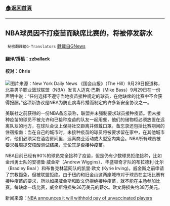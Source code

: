 ###  [:house:返回首頁](https://github.com/ourhimalayas/txt)
---


## NBA球员因不打疫苗而缺席比赛的，将被停发薪水
` 秘密翻譯組G-Translators` [轉載自GNews](https://gnews.org/zh-hans/1564401/)

#### 翻译/撰稿：zzballack

#### 校对：Chris
![](https://assets.gnews.org/wp-content/uploads/2021/09/Picture1-16.jpg)图片来源：New York Daily News
《国会山报》（The Hill）9月29日报道称，北美男子职业篮球联盟（NBA）发言人迈克·巴斯（Mike Bass）9月29日在一份声明中说：“任何选择不遵守当地疫苗接种规定的球员，在他缺席的比赛中不会获得报酬。”这项新协议是NBA为防止病毒传播而制定的许多新安全协议之一。

美联社之前获得的一份NBA备忘录称，联盟并未强制要求球员接种疫苗。但未接种疫苗的球员不被允许和已接种疫苗的队友一起用餐，他们的储物柜必须放置在远离队友的地方，在球队会议上保持社交距离并佩戴口罩。备忘录还包括比赛期间的住宿指南：当在自己的城市时，未接种疫苗的球员将被要求留在家中，在其他城市时，他们必须呆在酒店房间里，远离商业活动或大型室内集会。NBA所有球员被要求每周提交核酸测试结果，无论其是否接种疫苗。

NBA目前已经有90%的球员完全接种了疫苗，但是仍有少数球员拒绝接种，比如金州勇士队的安德鲁·威金斯（Andrew Wiggins）、华盛顿奇才队的布拉德利·比尔（Bradley Beal ）和布鲁克林篮网队的凯里·欧文 (Kyrie Irving)。威金斯之前申请了宗教豁免，但被联盟拒绝。由于纽约和旧金山这两座城市对于球员在主场比赛有接种疫苗的要求，所以如果威金斯和欧文仍拒绝接种疫苗，就不能在主场参加比赛。每缺席一场比赛，威金斯将损失36万美元的薪水。欧文将损失约38万美元。

新闻来源：[NBA announces it will withhold pay of unvaccinated players](https://thehill.com/policy/healthcare/574522-nba-announces-it-will-withhold-pay-of-unvaccinated-players?rl=1)

